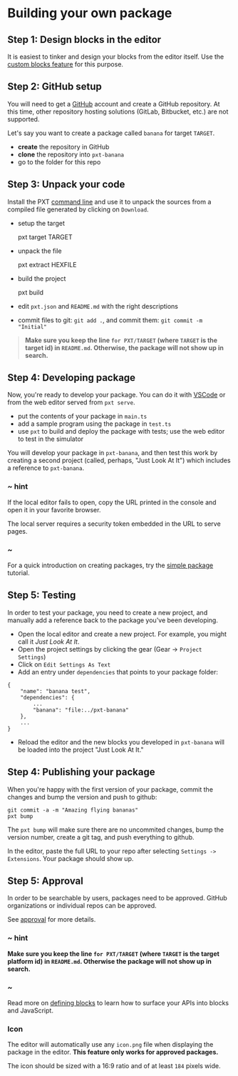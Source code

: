 # Building your own package

## Step 1: Design blocks in the editor

It is easiest to tinker and design your blocks from the editor itself. Use the [custom blocks feature](/defining-blocks) for this purpose.

## Step 2: GitHub setup

You will need to get a [GitHub](https://github.com) account and create a GitHub repository. At this time, other repository hosting solutions (GitLab, Bitbucket, etc.) are not supported.

Let's say you want to create a package called `banana` for target `TARGET`.

* **create** the repository in GitHub
* **clone** the repository into `pxt-banana`
* go to the folder for this repo

## Step 3: Unpack your code

Install the PXT [command line](/cli) and use it to unpack the sources from a compiled file generated by clicking on `Download`.

* setup the target

    pxt target TARGET
    

* unpack the file

    pxt extract  HEXFILE
    

* build the project

    pxt build
    

* edit `pxt.json` and `README.md` with the right descriptions
* commit files to git: `git add .`, and commit them: `git commit -m "Initial"`

> **Make sure you keep the line `for PXT/TARGET` (where `TARGET` is the target id) in `README.md`. Otherwise, the package will not show up in search.**

## Step 4: Developing package

Now, you're ready to develop your package. You can do it with [VSCode](https://code.visualstudio.com/) or from the web editor served from `pxt serve`.

* put the contents of your package in `main.ts`
* add a sample program using the package in `test.ts`
* use `pxt` to build and deploy the package with tests; use the web editor to test in the simulator

You will develop your package in `pxt-banana`, and then test this work by creating a second project (called, perhaps, "Just Look At It") which includes a reference to `pxt-banana`.

### ~ hint

If the local editor fails to open, copy the URL printed in the console and open it in your favorite browser.

The local server requires a security token embedded in the URL to serve pages.

### ~

For a quick introduction on creating packages, try the [simple package](./getting-started/simple-package) tutorial.

## Step 5: Testing

In order to test your package, you need to create a new project, and manually add a reference back to the package you've been developing.

* Open the local editor and create a new project. For example, you might call it *Just Look At It*.
* Open the project settings by clicking the gear (Gear -> `Project Settings`)
* Click on `Edit Settings As Text`
* Add an entry under `dependencies` that points to your package folder:

```typescript-ignore
{
    "name": "banana test",
    "dependencies": {
        ...
        "banana": "file:../pxt-banana"
    },
    ...
}
```

* Reload the editor and the new blocks you developed in `pxt-banana` will be loaded into the project "Just Look At It."

## Step 4: Publishing your package

When you're happy with the first version of your package, commit the changes and bump the version and push to github:

    git commit -a -m "Amazing flying bananas"
    pxt bump
    

The `pxt bump` will make sure there are no uncommited changes, bump the version number, create a git tag, and push everything to github.

In the editor, paste the full URL to your repo after selecting `Settings -> Extensions`. Your package should show up.

## Step 5: Approval

In order to be searchable by users, packages need to be approved. GitHub organizations or individual repos can be approved.

See [approval](/packages/approval) for more details.

### ~ hint

**Make sure you keep the line `for PXT/TARGET` (where `TARGET` is the target platform id) in `README.md`. Otherwise the package will not show up in search.**

### ~

Read more on [defining blocks](/defining-blocks) to learn how to surface your APIs into blocks and JavaScript.

### Icon

The editor will automatically use any `icon.png` file when displaying the package in the editor. **This feature only works for approved packages.**

The icon should be sized with a 16:9 ratio and of at least `184` pixels wide.